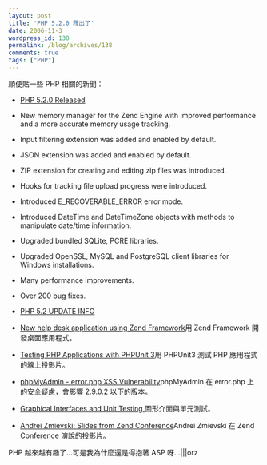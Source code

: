 ```yaml
---
layout: post
title: 'PHP 5.2.0 釋出了'
date: 2006-11-3
wordpress_id: 138
permalink: /blog/archives/138
comments: true
tags: ["PHP"]
---
```


順便貼一些 PHP 相關的新聞：

* [PHP 5.2.0 Released](http://www.php.net/)

* New memory manager for the Zend Engine with improved performance and a more accurate memory usage tracking.
* Input filtering extension was added and enabled by default.
* JSON extension was added and enabled by default.
* ZIP extension for creating and editing zip files was introduced.
* Hooks for tracking file upload progress were introduced.
* Introduced E_RECOVERABLE_ERROR error mode.
* Introduced DateTime and DateTimeZone objects with methods to manipulate date/time information.
* Upgraded bundled SQLite, PCRE libraries.
* Upgraded OpenSSL, MySQL and PostgreSQL client libraries for Windows installations.
* Many performance improvements.
* Over 200 bug fixes.


* [PHP 5.2 UPDATE INFO](http://www.php.net/UPDATE_5_2.txt)
* [New help desk application using Zend Framework](http://www.dotvoid.com/view.php?id=66)用 Zend Framework 開發桌面應用程式。
* [Testing PHP Applications with PHPUnit 3](http://sebastian-bergmann.de/archives/636-Testing-PHP-Applications-with-PHPUnit-3.html)用 PHPUnit3 測試 PHP 應用程式的線上投影片。
* [phpMyAdmin - error.php XSS Vulnerability](http://www.hardened-php.net/advisory_122006.137.html)phpMyAdmin 在 error.php 上的安全疑慮，會影響 2.9.0.2 以下的版本。
* [Graphical Interfaces and Unit Testing ](http://www.devshed.com/c/a/PHP/Graphical-Interfaces-and-Unit-Testing/)圖形介面與單元測試。
* [Andrei Zmievski: Slides from Zend Conference](http://www.gravitonic.com/blog/archives/000227.html)Andrei Zmievski 在 Zend Conference 演說的投影片。


PHP 越來越有趣了...可是我為什麼還是得抱著 ASP 呀...|||orz 
